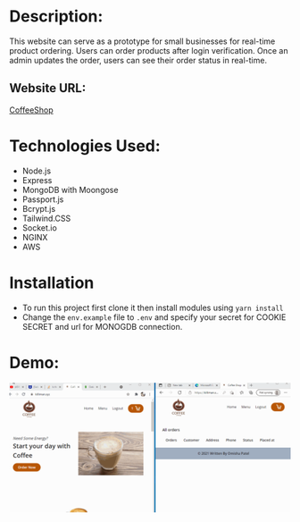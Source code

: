 # Description:

This website can serve as a prototype for small businesses for real-time product ordering. Users can order products after login verification. Once an admin updates the order, users can see their order status in real-time.

## Website URL:

[CoffeeShop](https://killiman.xyz)

# Technologies Used:
* Node.js
* Express
* MongoDB with Moongose
* Passport.js
* Bcrypt.js
* Tailwind.CSS
* Socket.io
* NGINX
* AWS



# Installation
* To run this project first clone it then install modules using `yarn install`
* Change the `env.example` file to `.env` and specify your secret for COOKIE SECRET and url for MONOGDB connection.
# Demo:
![Order Demonstration](coffee.gif)



